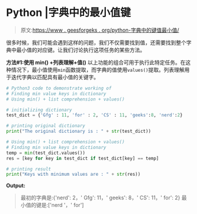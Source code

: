 # Python |字典中的最小值键

> 原文:[https://www . geesforgeks . org/python-字典中的键值最小值/](https://www.geeksforgeeks.org/python-minimum-value-keys-in-dictionary/)

很多时候，我们可能会遇到这样的问题，我们不仅需要找到值，还需要找到整个字典中最小值的对应键。让我们讨论执行这项任务的某些方法。

**方法#1:使用 min() +列表理解+值()**
以上功能的组合可用于执行此特定任务。在这种情况下，最小值使用`min`函数提取，而字典的值使用`values()`提取。列表理解用于迭代字典以匹配具有最小值的关键字。

```py
# Python3 code to demonstrate working of
# Finding min value keys in dictionary
# Using min() + list comprehension + values()

# initializing dictionary
test_dict = {'Gfg' : 11, 'for' : 2, 'CS' : 11, 'geeks':8, 'nerd':2}

# printing original dictionary
print("The original dictionary is : " + str(test_dict))

# Using min() + list comprehension + values()
# Finding min value keys in dictionary
temp = min(test_dict.values())
res = [key for key in test_dict if test_dict[key] == temp]

# printing result 
print("Keys with minimum values are : " + str(res))
```

**Output:**

> 最初的字典是:{'nerd': 2，' Gfg': 11，' geeks': 8，' CS': 11，' for': 2}
> 最小值的键是:['nerd '，' for']